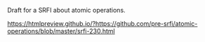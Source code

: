 Draft for a SRFI about atomic operations.

https://htmlpreview.github.io/?https://github.com/pre-srfi/atomic-operations/blob/master/srfi-230.html
